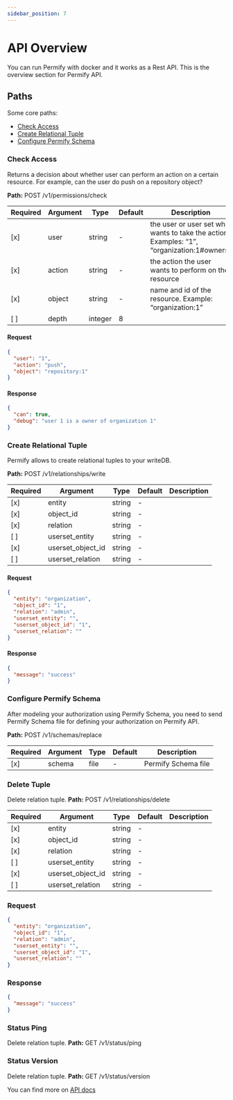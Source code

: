 ```yaml
---
sidebar_position: 7
---
```


# API Overview

You can run Permify with docker and it works as a Rest API. This is the overview section for Permify API. 

## Paths

Some core paths:

- [Check Access](#check-access)
- [Create Relational Tuple](#create-relational-tuple)
- [Configure Permify Schema](#configure-permify-schema)

### Check Access 

Returns a decision about whether user can perform an action on a certain resource. For example, can the user do push on
a repository object?

**Path:** POST /v1/permissions/check

| Required | Argument | Type | Default | Description |
|----------|----------|---------|---------|-------------------------------------------------------------------------------------------|
| [x]   | user | string | - | the user or user set who wants to take the action. Examples: “1”, “organization:1#owners”
| [x]   | action | string | - | the action the user wants to perform on the resource |
| [x]   | object | string | - | name and id of the resource. Example: “organization:1” |
| [ ]   | depth | integer | 8 | |

#### Request

```json
{
  "user": "1",
  "action": "push",
  "object": "repository:1"
}
```

#### Response

```json
{
  "can": true,
  "debug": "user 1 is a owner of organization 1"
}
```

### Create Relational Tuple

Permify allows to create relational tuples to your writeDB.

**Path:** POST /v1/relationships/write

| Required | Argument | Type | Default | Description |
|----------|-------------------|--------|---------|-------------|
| [x]   | entity | string | - | |
| [x]   | object_id | string | - | |
| [x]   | relation | string | - | |
| [ ]   | userset_entity | string | - | |
| [x]   | userset_object_id | string | - | |
| [ ]   | userset_relation | string | - | |

#### Request

```json
{
  "entity": "organization",
  "object_id": "1",
  "relation": "admin",
  "userset_entity": "",
  "userset_object_id": "1",
  "userset_relation": ""
}
```

#### Response

```json
{
  "message": "success"
}
```

### Configure Permify Schema 

After modeling your authorization using Permify Schema, you need to send Permify Schema file for defining your authorization on Permify API.

**Path:** POST /v1/schemas/replace

| Required | Argument | Type | Default | Description |
|----------|-------------------|--------|---------|-------------|
| [x]   | schema | file | - | Permify Schema file|

### Delete Tuple

Delete relation tuple.
**Path:** POST /v1/relationships/delete

| Required | Argument | Type | Default | Description |
|----------|-------------------|--------|---------|-------------|
| [x]   | entity | string | - | |
| [x]   | object_id | string | - | |
| [x]   | relation | string | - | |
| [ ]   | userset_entity | string | - | |
| [x]   | userset_object_id | string | - | |
| [ ]   | userset_relation | string | - | |

### Request

```json
{
  "entity": "organization",
  "object_id": "1",
  "relation": "admin",
  "userset_entity": "",
  "userset_object_id": "1",
  "userset_relation": ""
}
```

### Response

```json
{
  "message": "success"
}
```

### Status Ping

Delete relation tuple.
**Path:** GET /v1/status/ping

### Status Version

Delete relation tuple.
**Path:** GET /v1/status/version


You can find more on [API docs](https://github.com/Permify/permify/tree/master/docs)


